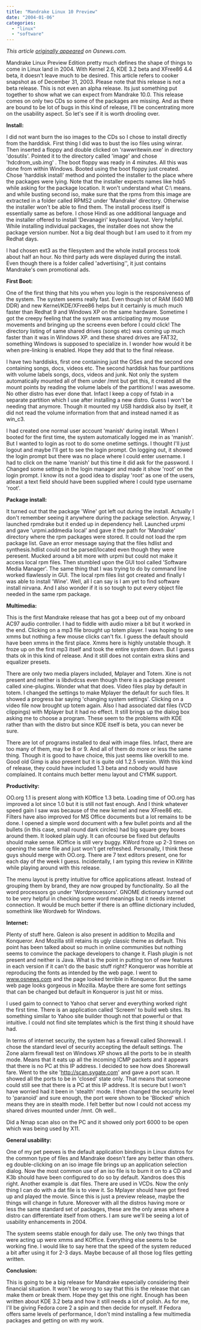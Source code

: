 ```yaml
---
title: "Mandrake Linux 10 Preview"
date: "2004-01-06"
categories: 
  - "linux"
  - "software"
---
```


_This article [originally appeared](http://www.osnews.com/story.php?news_id=5577) on Osnews.com._

Mandrake Linux Preview Edition pretty much defines the shape of things to come in Linux land in 2004. With Kernel 2.6, KDE 3.2 beta and XFree86 4.4 beta, it doesn't leave much to be desired. This article refers to cooker snapshot as of December 31, 2003. Please note that this release is not a beta release. This is not even an alpha release. Its just something put together to show what we can expect from Mandrake 10.0. This release comes on only two CDs so some of the packages are missing. And as there are bound to be lot of bugs in this kind of release, I'll be concentrating more on the usability aspect. So let's see if it is worth drooling over.

**Install:**

I did not want burn the iso images to the CDs so I chose to install directly from the harddisk. First thing I did was to bust the iso files using winrar. Then inserted a floppy and double clicked on 'rawwritewin.exe' in directory 'dosutils'. Pointed it to the directory called 'image' and chose 'hdcdrom\_usb.img' . The boot floppy was ready in 4 minutes. All this was done from within Windows. Booted using the boot floppy just created. Chose 'harddisk install' method and pointed the installer to the place where the packages were lying. Note that the installer expects names like hda5 while asking for the package location. It won't understand what C:\\ means. and while busting second iso, make sure that the rpms from this image are extracted in a folder called RPMS2 under 'Mandrake' directory. Otherwise the installer won't be able to find them. The install process itself is essentially same as before. I chose Hindi as one additional language and the installer offered to install 'Devanagiri' keyboard layout. Very helpful. While installing individual packages, the installer does not show the package version number. Not a big deal though but I am used to it from my Redhat days.

I had chosen ext3 as the filesystem and the whole install process took about half an hour. No third party ads were displayed during the install. Even though there is a folder called 'advertising'', it just contains Mandrake's own promotional ads.

**First Boot:**

One of the first thing that hits you when you login is the responsiveness of the system. The system seems really fast. Even though lot of RAM (640 MB DDR) and new Kernel/KDE/XFree86 helps but it certainly is much much faster than Redhat 9 and Windows XP on the same hardware. Sometime I got the creepy feeling that the system was anticipating my mouse movements and bringing up the screens even before I could click! The directory listing of same shared drives (songs etc) was coming up much faster than it was in Windows XP. and these shared drives are FAT32, something Windows is supposed to specialize in. I wonder how would it be when pre-linking is enabled. Hope they add that to the final release.

I have two harddisks, first one containing just the OSes and the second one containing songs, docs, videos etc. The second harddisk has four partitions with volume labels songs, docs, videos and junk. Not only the system automatically mounted all of them under /mnt but get this, it created all the mount points by reading the volume labels of the partitions! I was awesome. No other distro has ever done that. Infact I keep a copy of fstab in a separate partition which I use after installing a new distro. Guess I won't be needing that anymore. Though it mounted my USB harddisk also by itself, it did not read the volume information from that and instead named it as win\_c3.

I had created one normal user account 'manish' during install. When I booted for the first time, the system automatically logged me in as 'manish'. But I wanted to login as root to do some onetime settings. I thought I'll just logout and maybe I'll get to see the login prompt. On logging out, it showed the login prompt but there was no place where I could enter username. I had to click on the name 'manish' but this time it did ask for the password. I Changed some settngs in the login manager and made it show 'root' on the login prompt. I know its not a good idea to display 'root' as one of the users, atleast a text field should have been supplied where I could type username 'root'.

**Package install:**

It turned out that the package 'Wine' got left out during the install. Actually I don't remember seeing it anywhere during the package selection. Anyway, I launched rpmdrake but it ended up in dependency hell. Launched urpmi and gave 'urpmi.addmedia local' and gave it the path for 'Mandrake' directory where the rpm packages were stored. It could not load the rpm package list. Gave an error message saying that the files hdlist and synthesis.hdlist could not be parsed/located even though they were peresent. Mucked around a bit more with urpmi but could not make it access local rpm files. Then stumbled upon the GUI tool called 'Software Media Manager'. The same thing that I was trying to do by command line worked flawlessly in GUI. The local rpm files list got created and finally I was able to install 'Wine'. Well, all I can say is I am yet to find software install nirvana. And I also wonder if it is so tough to put every object file needed in the same rpm package.

**Multimedia:**

This is the first Mandrake release that has got a beep out of my onboard AC97 audio controller. I had to fiddle with audio mixer a bit but it worked in the end. Clicking on a mp3 file brought up totem player. I was hoping to see xmms but nothing a few mouse clicks can't fix. I guess the default should have been xmms in the first place. Xmms here is highly unstable though. It froze up on the first mp3 itself and took the entire system down. But I guess thats ok in this kind of release. And it still does not contain extra skins and equalizer presets.

There are only two media players included, Mplayer and Totem. Xine is not present and neither is libdvdcss even though there is a package present called xine-plugins. Wonder what that does. Video files play by default in totem. I changed the settings to make Mplayer the default for such files. It showed a progress bar saying 'changing system settings'. Clicking on a video file now brought up totem again. Also I had associated dat files (VCD clippings) with Mplayer but it had no effect. It still brings up the dialog box asking me to choose a program. These seem to the problems with KDE rather than with the distro but since KDE itself is beta, you can never be sure.

There are lot of programs installed to deal with image files. Infact, there are too many of them, may be 8 or 9. And all of them do more or less the same thing. Though it is good to have choice, this just seems like overkill to me. Good old Gimp is also present but it is quite old 1.2.5 version. With this kind of release, they could have included 1.3 beta and nobody would have complained. It contains much better menu layout and CYMK support.

**Productivity:**

OO.org 1.1 is present along with KOffice 1.3 beta. Loading time of OO.org has improved a lot since 1.0 but it is still not fast enough. And I think whatever speed gain I saw was because of the new kernel and new XFree86 etc. Filters have also improved for MS Office documents but a lot remains to be done. I opened a simple word document with a few bullet points and all the bullets (in this case, small round dark circles) had big square grey boxes around them. It looked plain ugly. It can ofcourse be fixed but defaults should make sense. KOffice is still very buggy. KWord froze up 2-3 times on opening the same file and just won't get refreshed. Personally, I think these guys should merge with OO.org. There are 7 text editors present, one for each day of the week I guess. Incidentally, I am typing this review in KWrite while playing around with this release.

The menu layout is pretty intuitive for office applications atleast. Instead of grouping them by brand, they are now grouped by functionality. So all the word processors go under 'Wordprocessors'. GNOME dictionary turned out to be very helpful in checking some word meanings but it needs internet connection. It would be much better if there is an offline dictionary included, somethink like Wordweb for Windows.

**Internet:**

Plenty of stuff here. Galeon is also present in addition to Mozilla and Konqueror. And Mozilla still retains its ugly classic theme as default. This point has been talked about so much in online communities but nothing seems to convince the package developers to change it. Flash plugin is not present and neither is Java. What is the point in putting ton of new features in each version if it can't do the basic stuff right? Konqueror was horrible at reproducing the fonts as intended by the web page. I went to www.osnews.com and the page looked terrible in Konqueror. But the same web page looks gorgeous in Mozilla. Maybe there are some font settings that can be changed but default in Konqueror is just hit or miss.

I used gaim to connect to Yahoo chat server and everything worked right the first time. There is an application called 'Screem' to build web sites. Its something similar to Yahoo site builder though not that powerful or that intuitive. I could not find site templates which is the first thing it should have had.

In terms of internet security, the system has a firewall called Shorewall. I chose the standard level of security accepting the default settings. The Zone alarm firewall test on Windows XP shows all the ports to be in stealth mode. Means that it eats up all the incoming ICMP packets and it appears that there is no PC at this IP address. I decided to see how does Shorewall fare. Went to the site 'http://scan.sygate.com' and gave a port scan. It showed all the ports to be in 'closed' state only. That means that someone could still see that there is a PC at this IP address. It is secure but I won't have worried had it been in 'stealth' mode. I then changed the security level to 'paranoid' and sure enough, the port were shown to be 'Blocked' which means they are in stealth mode. I felt better but now I could not access my shared drives mounted under /mnt. Oh well..

Did a Nmap scan also on the PC and it showed only port 6000 to be open which was being used by X11.

**General usability:**

One of my pet peeves is the default application bindings in Linux distros for the common type of files and Mandrake doesn't fare any better than others. eg double-clicking on an iso image file brings up an application selection dialog. Now the most common use of an iso file is to burn it on to a CD and K3b should have been configured to do so by default. Xandros does this right. Another example is .dat files. There are used in VCDs. Now the only thing I can do with a dat file is to view it. So Mplayer should have got fired up and played the movie. Since this is just a preview release, maybe the things will change in future. Moreover with all the distros having more or less the same standard set of packages, these are the only areas where a distro can differentiate itself from others. I am sure we'll be seeing a lot of usability enhancements in 2004.

The system seems stable enough for daily use. The only two things that were acting up were xmms and KOffice. Everything else seems to be working fine. I would like to say here that the speed of the system reduced a bit after using it for 2-3 days. Maybe because of all those log files getting written.

**Conclusion:**

This is going to be a big release for Mandrake especially considering their financial situation. It won't be wrong to say that this is the release that can make them or break them. Hope they get this one right. Enough has been written about KDE 3.2 beta and how it still needs a lot of polish. As for me, I'll be giving Fedora core 2 a spin and then decide for myself. If Fedora offers same levels of performance, I don't mind installing a few multimedia packages and getting on with my work.
